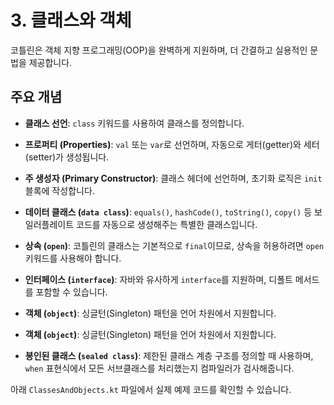 # 3. 클래스와 객체

코틀린은 객체 지향 프로그래밍(OOP)을 완벽하게 지원하며, 더 간결하고 실용적인 문법을 제공합니다.

## 주요 개념

- **클래스 선언**: `class` 키워드를 사용하여 클래스를 정의합니다.
- **프로퍼티 (Properties)**: `val` 또는 `var`로 선언하며, 자동으로 게터(getter)와 세터(setter)가 생성됩니다.
- **주 생성자 (Primary Constructor)**: 클래스 헤더에 선언하며, 초기화 로직은 `init` 블록에 작성합니다.
- **데이터 클래스 (`data class`)**: `equals()`, `hashCode()`, `toString()`, `copy()` 등 보일러플레이트 코드를 자동으로 생성해주는 특별한 클래스입니다.
- **상속 (`open`)**: 코틀린의 클래스는 기본적으로 `final`이므로, 상속을 허용하려면 `open` 키워드를 사용해야 합니다.
- **인터페이스 (`interface`)**: 자바와 유사하게 `interface`를 지원하며, 디폴트 메서드를 포함할 수 있습니다.
- **객체 (`object`)**: 싱글턴(Singleton) 패턴을 언어 차원에서 지원합니다.

- **객체 (`object`)**: 싱글턴(Singleton) 패턴을 언어 차원에서 지원합니다.
- **봉인된 클래스 (`sealed class`)**: 제한된 클래스 계층 구조를 정의할 때 사용하며, `when` 표현식에서 모든 서브클래스를 처리했는지 컴파일러가 검사해줍니다.

아래 `ClassesAndObjects.kt` 파일에서 실제 예제 코드를 확인할 수 있습니다.
